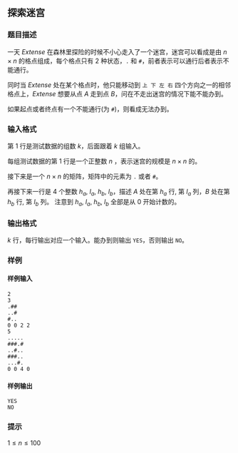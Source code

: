 ## 探索迷宫

### 题目描述

一天 $Extense$ 在森林里探险的时候不小心走入了一个迷宫，迷宫可以看成是由 $n \times n$ 的格点组成，每个格点只有 $2$ 种状态，`.` 和 `#`，前者表示可以通行后者表示不能通行。

同时当 $Extense$ 处在某个格点时，他只能移动到 `上 下 左 右` 四个方向之一的相邻格点上，$Extense$ 想要从点 $A$ 走到点 $B$，问在不走出迷宫的情况下能不能办到。

如果起点或者终点有一个不能通行(为 `#`)，则看成无法办到。

### 输入格式

第 $1$ 行是测试数据的组数 $k$，后面跟着 $k$ 组输入。

每组测试数据的第 $1$ 行是一个正整数 $n$ ，表示迷宫的规模是 $n \times n$ 的。

接下来是一个 $n \times n$ 的矩阵，矩阵中的元素为 `.` 或者 `#`。

再接下来一行是 $4$ 个整数 $h_a$, $l_a$, $h_b$, $l_b$，描述 $A$ 处在第 $h_a$ 行, 
第 $l_a$ 列，$B$ 处在第 $h_b$ 行, 第 $l_b$ 列。
注意到 $h_a$, $l_a$, $h_b$, $l_b$ 全部是从 $0$ 开始计数的。

### 输出格式

$k$ 行，每行输出对应一个输入。能办到则输出 `YES`，否则输出 `NO`。

### 样例

#### 样例输入

```
2
3
.##
..#
#..
0 0 2 2
5
.....
###.#
..#..
###..
...#.
0 0 4 0
```

#### 样例输出

```
YES
NO
```


### 提示

$1 \le n \le 100$

